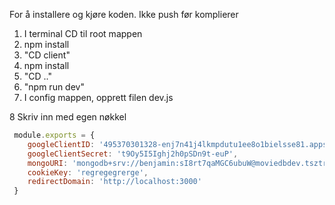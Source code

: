 For å installere og kjøre koden. 
Ikke push før komplierer

1. I terminal CD til root mappen
2. npm install
3. "CD client"
4. npm install
5. "CD .."
6. "npm run dev"
7. I config mappen, opprett filen dev.js

8 Skriv inn med egen nøkkel
```javascript
 module.exports = {
    googleClientID: '495370301328-enj7n41j4lkmpdutu1ee8o1bielsse81.apps.googleusercontent.com',
    googleClientSecret: 't9Oy5I5Ighj2h0pSDn9t-euP',
    mongoURI: 'mongodb+srv://benjamin:sI8rt7qaMGC6ubuW@moviedbdev.tsztr.mongodb.net/myFirstDatabase?retryWrites=true&w=majority',
    cookieKey: 'regregegrerge',
    redirectDomain: 'http://localhost:3000'
 }
